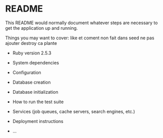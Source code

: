 # README

This README would normally document whatever steps are necessary to get the
application up and running.

Things you may want to cover: like et coment non fait dans seed ne pas ajouter destroy ca plante

* Ruby version 2.5.3

* System dependencies

* Configuration

* Database creation

* Database initialization

* How to run the test suite

* Services (job queues, cache servers, search engines, etc.)

* Deployment instructions

* ...
